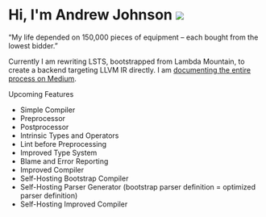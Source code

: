 # Hi, I'm Andrew Johnson ![](https://komarev.com/ghpvc/?username=andrew-johnson-4)

“My life depended on 150,000 pieces of equipment – each bought from the lowest bidder.”

Currently I am rewriting LSTS,
bootstrapped from Lambda Mountain,
to create a backend targeting LLVM IR directly.
I am [documenting the entire process on Medium](https://medium.com/@andrew_johnson_4/building-a-compiler-for-a-modern-functional-language-from-scratch-in-rust-part-1-parsing-d3dd1765ce1b).

Upcoming Features
- Simple Compiler
- Preprocessor
- Postprocessor
- Intrinsic Types and Operators
- Lint before Preprocessing
- Improved Type System
- Blame and Error Reporting
- Improved Compiler
- Self-Hosting Bootstrap Compiler
- Self-Hosting Parser Generator (bootstrap parser definition = optimized parser definition)
- Self-Hosting Improved Compiler
